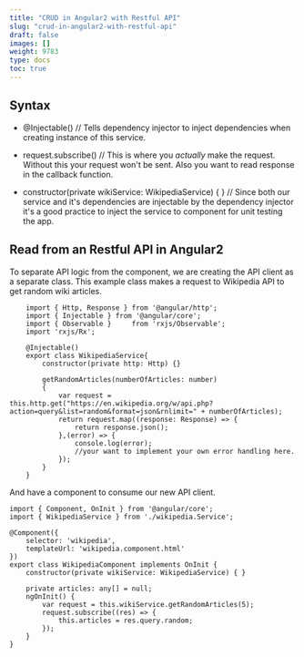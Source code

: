 ```yaml
---
title: "CRUD in Angular2 with Restful API"
slug: "crud-in-angular2-with-restful-api"
draft: false
images: []
weight: 9783
type: docs
toc: true
---
```


## Syntax
- @Injectable() // Tells dependency injector to inject dependencies when creating instance of this service. 

- request.subscribe() // This is where you *actually* make the request. Without this your request won't be sent. Also you want to read response in the callback function. 
- constructor(private wikiService: WikipediaService) { } // Since both our service and it's dependencies are injectable by the dependency injector it's a good practice to inject the service to component for unit testing the app.

## Read from an Restful API in Angular2
To separate API logic from the component, we are creating the API client as a separate class. This example class makes a request to Wikipedia API to get random wiki articles.     

        import { Http, Response } from '@angular/http';
        import { Injectable } from '@angular/core';
        import { Observable }     from 'rxjs/Observable';
        import 'rxjs/Rx';
        
        @Injectable()
        export class WikipediaService{
            constructor(private http: Http) {}
        
            getRandomArticles(numberOfArticles: number)
            {
                var request = this.http.get("https://en.wikipedia.org/w/api.php?action=query&list=random&format=json&rnlimit=" + numberOfArticles);
                return request.map((response: Response) => {
                    return response.json();
                },(error) => {
                    console.log(error);
                    //your want to implement your own error handling here.
                });
            }
        }

And have a component to consume our new API client. 

    import { Component, OnInit } from '@angular/core';
    import { WikipediaService } from './wikipedia.Service';
    
    @Component({
        selector: 'wikipedia',
        templateUrl: 'wikipedia.component.html'
    })
    export class WikipediaComponent implements OnInit {
        constructor(private wikiService: WikipediaService) { }
    
        private articles: any[] = null;
        ngOnInit() { 
            var request = this.wikiService.getRandomArticles(5);
            request.subscribe((res) => {
                this.articles = res.query.random;
            });
        }
    }

